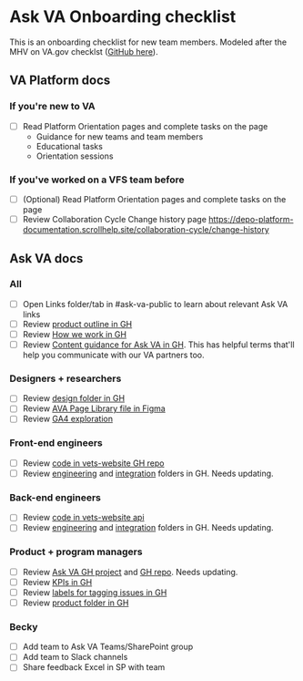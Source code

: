 # Ask VA Onboarding checklist
This is an onboarding checklist for new team members. Modeled after the MHV on VA.gov checklst ([GitHub here](https://github.com/department-of-veterans-affairs/va.gov-team/blob/master/teams/health-products/health-portal/templates/orientation-template.md)).

## VA Platform docs
### If you're new to VA
- [ ] Read Platform Orientation pages and complete tasks on the page
   - Guidance for new teams and team members
   - Educational tasks
   - Orientation sessions

### If you've worked on a VFS team before
- [ ] (Optional) Read Platform Orientation pages and complete tasks on the page
- [ ] Review Collaboration Cycle Change history page https://depo-platform-documentation.scrollhelp.site/collaboration-cycle/change-history

## Ask VA docs

### All
- [ ] Open Links folder/tab in #ask-va-public to learn about relevant Ask VA links
- [ ] Review [product outline in GH](https://github.com/department-of-veterans-affairs/va.gov-team/blob/master/products/ask-va/product/Product%20outline.md)
- [ ] Review [How we work in GH](https://github.com/department-of-veterans-affairs/va.gov-team/blob/master/products/ask-va/onboarding/How%20we%20work.md)
- [ ] Review [Content guidance for Ask VA in GH](https://github.com/department-of-veterans-affairs/va.gov-team/blob/master/products/ask-va/design/Fields,%20options%20and%20labels/Content%20guidance%20for%20Ask%20VA.md). This has helpful terms that'll help you communicate with our VA partners too.

### Designers + researchers
- [ ] Review [design folder in GH](https://github.com/department-of-veterans-affairs/va.gov-team/tree/master/products/ask-va/design)
- [ ] Review [AVA Page Library file in Figma](https://www.figma.com/design/aQ6JsjD4pvMxSVPAZHllMX/AVA-Page-Library?node-id=5691-50974)
- [ ] Review [GA4 exploration](https://analytics.google.com/analytics/web/#/analysis/p419143770/edit/hQrn2ZlVRFGs0p-tT9Mgwg)

### Front-end engineers
- [ ] Review [code in vets-website GH repo](https://github.com/department-of-veterans-affairs/vets-website/tree/main/src/applications/ask-va)
- [ ] Review [engineering](https://github.com/department-of-veterans-affairs/va.gov-team/tree/master/products/ask-va/engineering) and [integration](https://github.com/department-of-veterans-affairs/va.gov-team/tree/master/products/ask-va/integration) folders in GH. Needs updating.

### Back-end engineers
- [ ] Review [code in vets-website api](https://github.com/department-of-veterans-affairs/vets-api/tree/master/modules/ask_va_api)
- [ ] Review [engineering](https://github.com/department-of-veterans-affairs/va.gov-team/tree/master/products/ask-va/engineering) and [integration](https://github.com/department-of-veterans-affairs/va.gov-team/tree/master/products/ask-va/integration) folders in GH. Needs updating.

### Product + program managers
- [ ] Review [Ask VA GH project](https://github.com/orgs/department-of-veterans-affairs/projects/1033/views/25) and [GH repo](https://github.com/department-of-veterans-affairs/ask-va/issues). Needs updating.
- [ ] Review [KPIs in GH](https://github.com/department-of-veterans-affairs/va.gov-team/blob/master/products/ask-va/product/KPIs.md)
- [ ] Review [labels for tagging issues in GH](https://github.com/department-of-veterans-affairs/ask-va/labels)
- [ ] Review [product folder in GH](https://github.com/department-of-veterans-affairs/va.gov-team/tree/master/products/ask-va/product)

### Becky
- [ ] Add team to Ask VA Teams/SharePoint group
- [ ] Add team to Slack channels
- [ ] Share feedback Excel in SP with team
